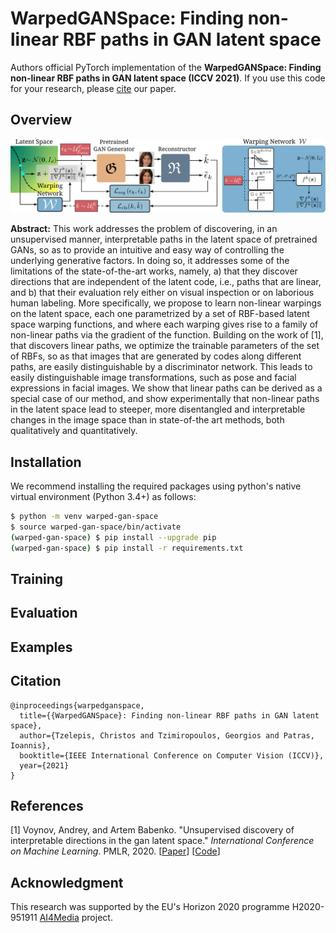# WarpedGANSpace: Finding non-linear RBF paths in GAN latent space

Authors official PyTorch implementation of the **WarpedGANSpace: Finding non-linear RBF paths in GAN latent space (ICCV 2021)**. If you use this code for your research, please [cite](#citation) our paper.



## Overview

<p align="center">
<img src="overview.svg" alt="WarpedGANSpace Overview"/>
</p>

<!--Overview the proposed method: A latent code $\mathbf{z}\sim\mathcal{N}\left(\mathbf{0},I_d\right)$ is shifted by a vector induced by a warping function $f^k$ implemented by the warping network $\mathcal{W}$ after choosing the corresponding support set $\mathcal{S}^k$, weights $\mathcal{A}^k$, and parameters $\mathcal{G}^k$. The pair of latent codes, $\mathbf{z}$ and $\mathbf{z}+\epsilon_k\frac{\nabla f^k(\mathbf{z})}{\lVert\nabla f^k(\mathbf{z})\rVert}$, are then fed into the generator \G in order to produce two images. The reconstructor \R is optimized to reproduce the signed shift magnitude $\epsilon_k$ and predict the index $k$ of the support set used.-->

**Abstract:** This work addresses the problem of discovering, in an unsupervised manner, interpretable paths in the latent space of pretrained GANs, so as to provide an intuitive and easy way of controlling the underlying generative factors. In doing so, it addresses some of the limitations of the state-of-the-art works, namely, a) that they discover directions that are independent of the latent code, i.e., paths that are linear, and b) that their evaluation rely either on visual inspection or on laborious human labeling. More specifically, we propose to learn non-linear warpings on the latent space, each one parametrized by a set of RBF-based latent space warping functions, and where each warping gives rise to a family of non-linear paths via the gradient of the function. Building on the work of [1], that discovers linear paths, we optimize the trainable parameters of the set of RBFs, so as that images that are generated by codes along different paths, are easily distinguishable by a discriminator network. This leads to easily distinguishable image transformations, such as pose and facial expressions in facial images. We show that linear paths can be derived as a special case of our method, and show experimentally that non-linear paths in the latent space lead to steeper, more disentangled and interpretable changes in the image space than in state-of-the art methods, both qualitatively and quantitatively.



## Installation

We recommend installing the required packages using python's native virtual environment (Python 3.4+) as follows:

```bash
$ python -m venv warped-gan-space
$ source warped-gan-space/bin/activate
(warped-gan-space) $ pip install --upgrade pip
(warped-gan-space) $ pip install -r requirements.txt
```



## Training



## Evaluation



## Examples



## Citation

```
@inproceedings{warpedganspace,
  title={{WarpedGANSpace}: Finding non-linear RBF paths in GAN latent space},
  author={Tzelepis, Christos and Tzimiropoulos, Georgios and Patras, Ioannis},
  booktitle={IEEE International Conference on Computer Vision (ICCV)},
  year={2021}
}
```



## References

[1] Voynov, Andrey, and Artem Babenko. "Unsupervised discovery of interpretable directions in the gan latent space." *International Conference on Machine Learning*. PMLR, 2020. [[Paper](https://arxiv.org/abs/2002.03754)] [[Code](https://github.com/anvoynov/GANLatentDiscovery)]









## Acknowledgment

This research was supported by the EU's Horizon 2020 programme H2020-951911 [AI4Media](https://www.ai4media.eu/) project.


